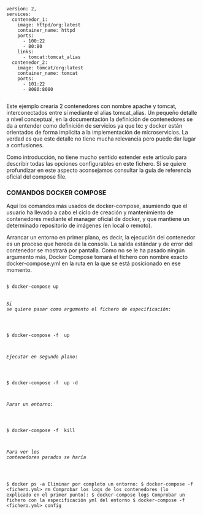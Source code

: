 
<code>
version: 2,
services:
  contenedor_1:
    image: httpd/org:latest
    container_name: httpd
    ports:
      - 100:22
      - 80:80
    links:
      - tomcat:tomcat_alias
  contenedor_2:
    image: tomcat/org:latest 
    container_name: tomcat 
    ports: 
      - 101:22 
      - 8080:8080
 </code>
 
Este ejemplo crearía 2 contenedores con nombre apache y tomcat, interconectados entre sí mediante el alias tomcat_alias. Un pequeño detalle a nivel conceptual, en la documentación la definición de contenedores se da a entender como definición de servicios ya que lxc y docker están orientados de forma implícita a la implementación de microservicios. La verdad es que este detalle no tiene mucha relevancia pero puede dar lugar a confusiones.

Como introducción, no tiene mucho sentido extender este artículo para describir todas las opciones configurables en este fichero. Si se quiere profundizar en este aspecto aconsejamos consultar la guía de referencia oficial del compose file.

 

### COMANDOS DOCKER COMPOSE
Aquí los comandos más usados de docker-compose, asumiendo que el usuario ha llevado a cabo el ciclo de creación y mantenimiento de contenedores mediante el manager oficial de docker, y que mantiene un determinado repositorio de imágenes (en local o remoto).

Arrancar un entorno en primer plano, es decir, la ejecución del contenedor es un proceso que hereda de la consola. La salida estándar y de error del contenedor se mostrará por pantalla. Como no se le ha pasado ningún argumento más, Docker Compose tomará el fichero con nombre exacto docker-compose.yml en la ruta en la que se está posicionado en ese momento.

<code>
$ docker-compose up

###### Si se quiere pasar como argumento el fichero de especificación:

$ docker-compose -f <fichero> up

###### Ejecutar en segundo plano:

$ docker-compose -f <fichero> up -d

###### Parar un entorno:
$ docker-compose -f <fichero> kill

###### Para ver los contenedores parados se haría

$ docker ps -a
Eliminar por completo un entorno:
$ docker-compose -f <fichero.yml> rm
Comprobar los logs de los contenedores (lo explicado en el primer punto):
$ docker-compose logs
Comprobar un fichero con la especificación yml del entorno
$ docker-compose -f <fichero.yml> config
</code>
